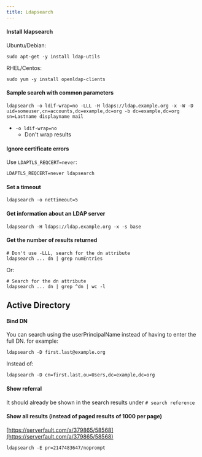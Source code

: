 ```yaml
---
title: Ldapsearch
---
```


#### Install ldapsearch
Ubuntu/Debian:

    sudo apt-get -y install ldap-utils

RHEL/Centos:

    sudo yum -y install openldap-clients


#### Sample search with common parameters

    ldapsearch -o ldif-wrap=no -LLL -H ldaps://ldap.example.org -x -W -D uid=someuser,cn=accounts,dc=example,dc=org -b dc=example,dc=org sn=Lastname displayname mail

- `-o ldif-wrap=no`
    - Don't wrap results


#### Ignore certificate errors
Use `LDAPTLS_REQCERT=never`:

    LDAPTLS_REQCERT=never ldapsearch


#### Set a timeout

    ldapsearch -o nettimeout=5


#### Get information about an LDAP server

    ldapsearch -H ldaps://ldap.example.org -x -s base


#### Get the number of results returned

    # Don't use -LLL, search for the dn attribute
    ldapsearch ... dn | grep numEntries

Or:

    # Search for the dn attribute
    ldapsearch ... dn | grep ^dn | wc -l



## Active Directory

#### Bind DN
You can search using the userPrincipalName instead of having to enter the full DN. for example:

    ldapsearch -D first.last@example.org

Instead of:

    ldapsearch -D cn=first.last,ou=Users,dc=example,dc=org


#### Show referral
It should already be shown in the search results under `# search reference`


#### Show all results (instead of paged results of 1000 per page)
[https://serverfault.com/a/379865/58568](https://serverfault.com/a/379865/58568)

    ldapsearch -E pr=2147483647/noprompt
